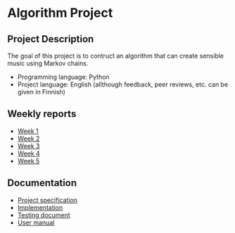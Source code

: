 # Algorithm Project

## Project Description

The goal of this project is to contruct an algorithm that can create sensible music using Markov chains.

 - Programming language: Python
 - Project language: English (allthough feedback, peer reviews, etc. can be given in Finnish)

## Weekly reports

 - [Week 1](./documentation/reports/week%201%20report.md)
 - [Week 2](./documentation/reports/week%202%20report.md)
 - [Week 3](./documentation/reports/week%203%20report.md)
 - [Week 4](./documentation/reports/week%204%20report.md)
 - [Week 5](./documentation/reports/week%205%20report.md)


## Documentation
 - [Project specification](./documentation/specifications.md)
 - [Implementation](./documentation/implementation.md)
 - [Testing document](./documentation/testing.md)
 - [User manual](./documentation/quide.md)
